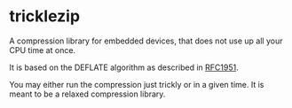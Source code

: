 # tricklezip
A compression library for embedded devices, that does not use up all your CPU time at once.

It is based on the DEFLATE algorithm as described in [RFC1951](https://www.ietf.org/rfc/rfc1951.txt).

You may either run the compression just trickly or in a given time. It is meant to be a relaxed compression library.
